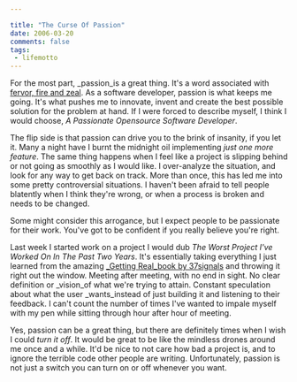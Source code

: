 ```yaml
---

title: "The Curse Of Passion"
date: 2006-03-20
comments: false
tags:
 - lifemotto
---
```


For the most part, _passion_is a great thing. It's a word associated with [fervor, fire and zeal](http://dictionary.reference.com/search?q=passion). As a software developer, passion is what keeps me going. It's what pushes me to innovate, invent and create the best possible solution for the problem at hand. If I were forced to describe myself, I think I would choose, _A Passionate Opensource Software Developer_.



The flip side is that passion can drive you to the brink of insanity, if you let it. Many a night have I burnt the midnight oil implementing _just one more feature_. The same thing happens when I feel like a project is slipping behind or not going as smoothly as I would like. I over-analyze the situation, and look for any way to get back on track. More than once, this has led me into some pretty controversial situations. I haven't been afraid to tell people blatently when I think they're wrong, or when a process is broken and needs to be changed.



Some might consider this arrogance, but I expect people to be passionate for their work. You've got to be confident if you really believe you're right.



Last week I started work on a project I would dub _The Worst Project I've Worked On In The Past Two Years_. It's essentially taking everything I just learned from the amazing [_Getting Real_book by 37signals](https://gettingreal.37signals.com/) and throwing it right out the window. Meeting after meeting, with no end in sight. No clear definition or _vision_of what we're trying to attain. Constant speculation about what the user _wants_instead of just building it and listening to their feedback. I can't count the number of times I've wanted to impale myself with my pen while sitting through hour after hour of meeting.



Yes, passion can be a great thing, but there are definitely times when I wish I could _turn it off_. It would be great to be like the mindless drones around me once and a while. It'd be nice to not care how bad a project is, and to ignore the terrible code other people are writing. Unfortunately, passion is not just a switch you can turn on or off whenever you want.

